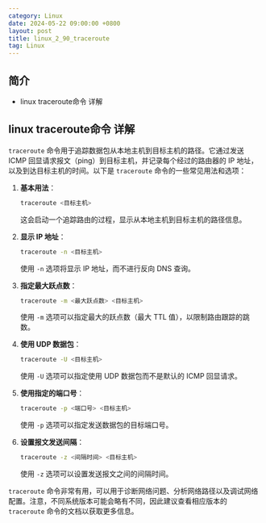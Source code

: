 ```yaml
---
category: Linux
date: 2024-05-22 09:00:00 +0800
layout: post
title: linux_2_90_traceroute
tag: Linux
---
```

## 简介

+ linux traceroute命令 详解

## linux traceroute命令 详解

`traceroute` 命令用于追踪数据包从本地主机到目标主机的路径。它通过发送 ICMP 回显请求报文（ping）到目标主机，并记录每个经过的路由器的 IP 地址，以及到达目标主机的时间。以下是 `traceroute` 命令的一些常见用法和选项：

1. **基本用法**：
   ```bash
   traceroute <目标主机>
   ```
   这会启动一个追踪路由的过程，显示从本地主机到目标主机的路径信息。

2. **显示 IP 地址**：
   ```bash
   traceroute -n <目标主机>
   ```
   使用 `-n` 选项将显示 IP 地址，而不进行反向 DNS 查询。

3. **指定最大跃点数**：
   ```bash
   traceroute -m <最大跃点数> <目标主机>
   ```
   使用 `-m` 选项可以指定最大的跃点数（最大 TTL 值），以限制路由跟踪的跳数。

4. **使用 UDP 数据包**：
   ```bash
   traceroute -U <目标主机>
   ```
   使用 `-U` 选项可以指定使用 UDP 数据包而不是默认的 ICMP 回显请求。

5. **使用指定的端口号**：
   ```bash
   traceroute -p <端口号> <目标主机>
   ```
   使用 `-p` 选项可以指定发送数据包的目标端口号。

6. **设置报文发送间隔**：
   ```bash
   traceroute -z <间隔时间> <目标主机>
   ```
   使用 `-z` 选项可以设置发送报文之间的间隔时间。

`traceroute` 命令非常有用，可以用于诊断网络问题、分析网络路径以及调试网络配置。注意，不同系统版本可能会略有不同，因此建议查看相应版本的 `traceroute` 命令的文档以获取更多信息。